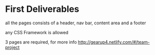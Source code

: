 # First Deliverables

all the pages consists of a header, nav bar, content area and a footer

any CSS Framework is allowed

3 pages are required, for more info http://gearup4.netlify.com/#/team-project
